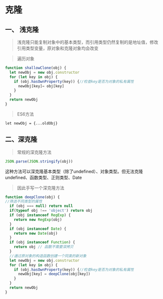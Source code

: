 # 克隆

## 一、 浅克隆

> 浅克隆只能复制对象中的基本类型，而引用类型仍然复制的是地址值，修改引用类型变量，原对象和克隆对象均会改变

> 遍历对象

```javascript
function shallowClone(obj) {
  let newObj = new obj.constructor
  for (let key in obj) {
    if (obj.hasOwnProperty(key)) {//检查key是否为对象的私有属性
      newObj[key]= obj[key]
    }
  }
  return newObj
}
```

> ES6方法

```
let newObj = {...oldObj}
```



## 二、深克隆

> 常规的深克隆方法

```javascript
JSON.parse(JSON.stringify(obj))
```

这种方法可以深克隆基本类型（除了undefined）、对象类型。但无法克隆undefined、函数类型、正则类型、Date

> 因此手写一个深克隆方法

```javascript
function deepClone(obj) {
//筛选不同类型的属性
  if (obj === null) return null
  if(typeof obj !== 'object') return obj
  if (obj instanceof RegExp) {
    return new RegExp(obj)
  }
  if (obj instanceof Date) {
    return new Date(obj)
  }
  if (obj instanceof Function) {
    return obj // 函数不需要深拷贝
  }
  //通过原对象的构造函数创建一个同类的新对象  
  let newObj = new obj.constructor
  for (let key in obj) {
    if (obj.hasOwnProperty(key)) {//检查key是否为对象的私有属性
      newObj[key] = deepClone(obj[key])
    }
  }
  return newObj
}
```





